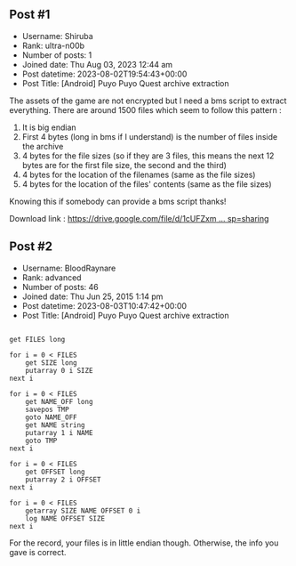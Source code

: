 ## Post #1
- Username: Shiruba
- Rank: ultra-n00b
- Number of posts: 1
- Joined date: Thu Aug 03, 2023 12:44 am
- Post datetime: 2023-08-02T19:54:43+00:00
- Post Title: [Android] Puyo Puyo Quest archive extraction

The assets of the game are not encrypted but I need a bms script to extract everything.
There are around 1500 files which seem to follow this pattern :
1) It is big endian
2) First 4 bytes (long in bms if I understand) is the number of files inside the archive
3) 4 bytes for the file sizes (so if they are 3 files, this means the next 12 bytes are for the first file size, the second and the third)
4) 4 bytes for the location of the filenames (same as the file sizes)
5) 4 bytes for the location of the files' contents (same as the file sizes)

Knowing this if somebody can provide a bms script thanks!

Download link : [https://drive.google.com/file/d/1cUFZxm ... sp=sharing](https://drive.google.com/file/d/1cUFZxm6uH42k89gbyOlTg2O4IdSV5x5r/view?usp=sharing)
## Post #2
- Username: BloodRaynare
- Rank: advanced
- Number of posts: 46
- Joined date: Thu Jun 25, 2015 1:14 pm
- Post datetime: 2023-08-03T10:47:42+00:00
- Post Title: [Android] Puyo Puyo Quest archive extraction

```

get FILES long

for i = 0 < FILES
	get SIZE long
	putarray 0 i SIZE
next i

for i = 0 < FILES
	get NAME_OFF long
	savepos TMP
	goto NAME_OFF
	get NAME string
	putarray 1 i NAME
	goto TMP
next i

for i = 0 < FILES
	get OFFSET long
	putarray 2 i OFFSET
next i
	
for i = 0 < FILES
	getarray SIZE NAME OFFSET 0 i
	log NAME OFFSET SIZE
next i

```


For the record, your files is in little endian though. Otherwise, the info you gave is correct.
